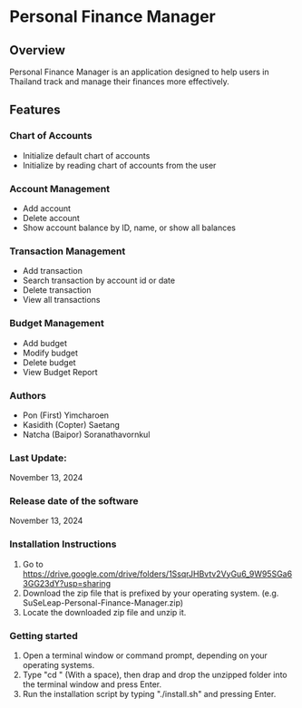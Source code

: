 # Personal Finance Manager

## Overview

Personal Finance Manager is an application designed to help users in Thailand track and manage their finances more effectively.

## Features

### Chart of Accounts

- Initialize default chart of accounts
- Initialize by reading chart of accounts from the user

### Account Management

- Add account
- Delete account
- Show account balance by ID, name, or show all balances

### Transaction Management

- Add transaction
- Search transaction by account id or date
- Delete transaction
- View all transactions

### Budget Management

- Add budget
- Modify budget
- Delete budget
- View Budget Report

### Authors

- Pon (First) Yimcharoen
- Kasidith (Copter) Saetang
- Natcha (Baipor) Soranathavornkul

### Last Update:

November 13, 2024

### Release date of the software

November 13, 2024

### Installation Instructions

1. Go to https://drive.google.com/drive/folders/1SsqrJHBvtv2VyGu6_9W95SGa63GG23dY?usp=sharing
2. Download the zip file that is prefixed by your operating system. (e.g. SuSeLeap-Personal-Finance-Manager.zip)
3. Locate the downloaded zip file and unzip it.

### Getting started

1. Open a terminal window or command prompt, depending on your operating systems.
2. Type "cd " (With a space), then drap and drop the unzipped folder into the terminal window and press Enter.
3. Run the installation script by typing "./install.sh" and pressing Enter.